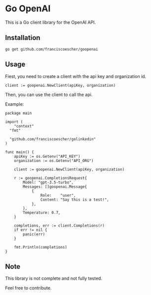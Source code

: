 # Go OpenAI

This is a Go client library for the OpenAI API.

## Installation

    go get github.com/franciscoescher/goopenai

## Usage

Fiest, you need to create a client with the api key and organization id.

```
client := goopenai.NewClient(apiKey, organization)
```

Then, you can use the client to call the api.

Example:

```
package main

import (
	"context"
  "fmt"

  "github.com/franciscoescher/golinkedin"
)

func main() {
	apiKey := os.Getenv("API_KEY")
	organization := os.Getenv("API_ORG")

	client := goopenai.NewClient(apiKey, organization)

	r := goopenai.CompletionsRequest{
		Model: "gpt-3.5-turbo",
		Messages: []goopenai.Message{
			{
				Role:    "user",
				Content: "Say this is a test!",
			},
		},
		Temperature: 0.7,
	}

	completions, err := client.Completions(r)
	if err != nil {
		panic(err)
	}

	fmt.Println(completions)
}
```

## Note

This library is not complete and not fully tested.

Feel free to contribute.
